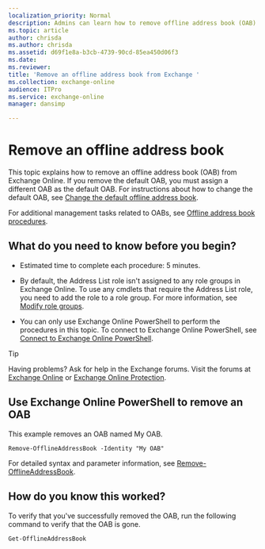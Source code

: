 ```yaml
---
localization_priority: Normal
description: Admins can learn how to remove offline address book (OAB) from Exchange Online.
ms.topic: article
author: chrisda
ms.author: chrisda
ms.assetid: d69f1e8a-b3cb-4739-90cd-85ea450d06f3
ms.date: 
ms.reviewer: 
title: 'Remove an offline address book from Exchange '
ms.collection: exchange-online
audience: ITPro
ms.service: exchange-online
manager: dansimp

---
```


# Remove an offline address book

This topic explains how to remove an offline address book (OAB) from Exchange Online. If you remove the default OAB, you must assign a different OAB as the default OAB. For instructions about how to change the default OAB, see [Change the default offline address book](change-default-offline-address-book.md).

For additional management tasks related to OABs, see [Offline address book procedures](offline-address-book-procedures.md).

## What do you need to know before you begin?

- Estimated time to complete each procedure: 5 minutes.

- By default, the Address List role isn't assigned to any role groups in Exchange Online. To use any cmdlets that require the Address List role, you need to add the role to a role group. For more information, see [Modify role groups](../../permissions-exo/role-groups.md#modify-role-groups).

- You can only use Exchange Online PowerShell to perform the procedures in this topic. To connect to Exchange Online PowerShell, see [Connect to Exchange Online PowerShell](https://docs.microsoft.com/powershell/exchange/exchange-online/connect-to-exchange-online-powershell/connect-to-exchange-online-powershell).

> [!TIP]
> Having problems? Ask for help in the Exchange forums. Visit the forums at [Exchange Online](https://go.microsoft.com/fwlink/p/?linkId=267542) or [Exchange Online Protection](https://go.microsoft.com/fwlink/p/?linkId=285351).

## Use Exchange Online PowerShell to remove an OAB

This example removes an OAB named My OAB.

```
Remove-OfflineAddressBook -Identity "My OAB"
```

For detailed syntax and parameter information, see [Remove-OfflineAddressBook](https://technet.microsoft.com/library/88a8f173-34b9-4e75-8f1a-26ad6f972e98.aspx).


## How do you know this worked?

To verify that you've successfully removed the OAB, run the following command to verify that the OAB is gone.

```
Get-OfflineAddressBook
```
